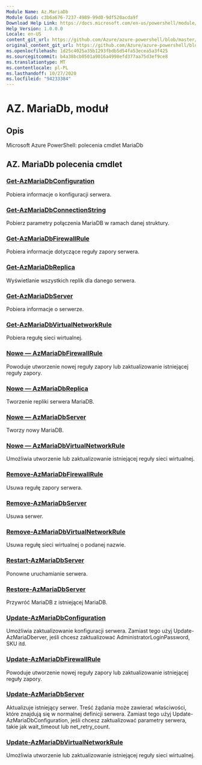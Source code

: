 ```yaml
---
Module Name: Az.MariaDb
Module Guid: c3b6a676-7237-4989-99d0-9df520acda9f
Download Help Link: https://docs.microsoft.com/en-us/powershell/module/az.mariadb
Help Version: 1.0.0.0
Locale: en-US
content_git_url: https://github.com/Azure/azure-powershell/blob/master/src/MariaDb/help/Az.MariaDb.md
original_content_git_url: https://github.com/Azure/azure-powershell/blob/master/src/MariaDb/help/Az.MariaDb.md
ms.openlocfilehash: 1d25c4025a35b1293fbdb5d54fa53ecea5a3f425
ms.sourcegitcommit: b4a38bcb0501a9016a4998efd377aa75d3ef9ce8
ms.translationtype: MT
ms.contentlocale: pl-PL
ms.lasthandoff: 10/27/2020
ms.locfileid: "94233384"
---
```

# AZ. MariaDb, moduł
## Opis
Microsoft Azure PowerShell: polecenia cmdlet MariaDb

## AZ. MariaDb polecenia cmdlet
### [Get-AzMariaDbConfiguration](Get-AzMariaDbConfiguration.md)
Pobiera informacje o konfiguracji serwera.

### [Get-AzMariaDbConnectionString](Get-AzMariaDbConnectionString.md)
Pobierz parametry połączenia MariaDB w ramach danej struktury.

### [Get-AzMariaDbFirewallRule](Get-AzMariaDbFirewallRule.md)
Pobiera informacje dotyczące reguły zapory serwera.

### [Get-AzMariaDbReplica](Get-AzMariaDbReplica.md)
Wyświetlanie wszystkich replik dla danego serwera.

### [Get-AzMariaDbServer](Get-AzMariaDbServer.md)
Pobiera informacje o serwerze.

### [Get-AzMariaDbVirtualNetworkRule](Get-AzMariaDbVirtualNetworkRule.md)
Pobiera regułę sieci wirtualnej.

### [Nowe — AzMariaDbFirewallRule](New-AzMariaDbFirewallRule.md)
Powoduje utworzenie nowej reguły zapory lub zaktualizowanie istniejącej reguły zapory.

### [Nowe — AzMariaDbReplica](New-AzMariaDbReplica.md)
Tworzenie repliki serwera MariaDB.

### [Nowe — AzMariaDbServer](New-AzMariaDbServer.md)
Tworzy nowy MariaDB.

### [Nowe — AzMariaDbVirtualNetworkRule](New-AzMariaDbVirtualNetworkRule.md)
Umożliwia utworzenie lub zaktualizowanie istniejącej reguły sieci wirtualnej.

### [Remove-AzMariaDbFirewallRule](Remove-AzMariaDbFirewallRule.md)
Usuwa regułę zapory serwera.

### [Remove-AzMariaDbServer](Remove-AzMariaDbServer.md)
Usuwa serwer.

### [Remove-AzMariaDbVirtualNetworkRule](Remove-AzMariaDbVirtualNetworkRule.md)
Usuwa regułę sieci wirtualnej o podanej nazwie.

### [Restart-AzMariaDbServer](Restart-AzMariaDbServer.md)
Ponowne uruchamianie serwera.

### [Restore-AzMariaDbServer](Restore-AzMariaDbServer.md)
Przywróć MariaDB z istniejącej MariaDB.

### [Update-AzMariaDbConfiguration](Update-AzMariaDbConfiguration.md)
Umożliwia zaktualizowanie konfiguracji serwera.
Zamiast tego użyj Update-AzMariaDberver, jeśli chcesz zaktualizować AdministratorLoginPassword, SKU itd.

### [Update-AzMariaDbFirewallRule](Update-AzMariaDbFirewallRule.md)
Powoduje utworzenie nowej reguły zapory lub zaktualizowanie istniejącej reguły zapory.

### [Update-AzMariaDbServer](Update-AzMariaDbServer.md)
Aktualizuje istniejący serwer.
Treść żądania może zawierać właściwości, które znajdują się w normalnej definicji serwera.
Zamiast tego użyj Update-AzMariaDbConfiguration, jeśli chcesz zaktualizować parametry serwera, takie jak wait_timeout lub net_retry_count.

### [Update-AzMariaDbVirtualNetworkRule](Update-AzMariaDbVirtualNetworkRule.md)
Umożliwia utworzenie lub zaktualizowanie istniejącej reguły sieci wirtualnej.

